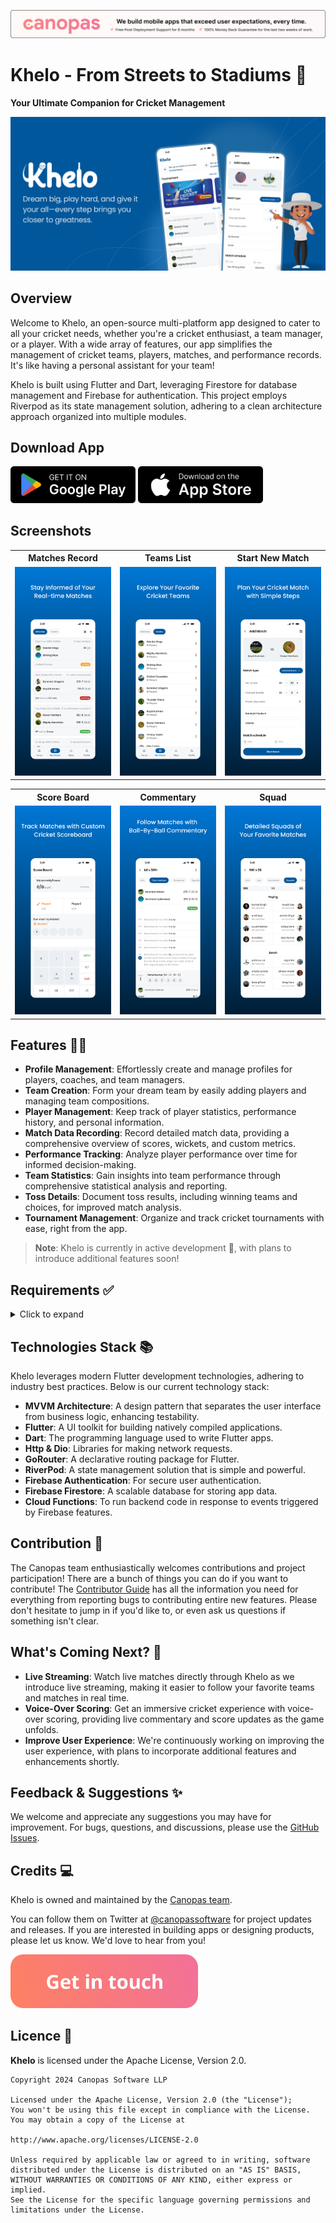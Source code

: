 <p align="center"> <a href="https://canopas.com/contact"><img src="./cta/cta_banner.png" alt=""></a></p>

# Khelo - From Streets to Stadiums 🏏
**Your Ultimate Companion for Cricket Management**

<img src="./screenshots/cover_image.png"  alt=""/>

## Overview
Welcome to Khelo, an open-source multi-platform app designed to cater to all your cricket needs, whether you're a cricket enthusiast, a team manager, or a player. With a wide array of features, our app simplifies the management of cricket teams, players, matches, and performance records. It's like having a personal assistant for your team!

Khelo is built using Flutter and Dart, leveraging Firestore for database management and Firebase for authentication. This project employs Riverpod as its state management solution, adhering to a clean architecture approach organized into multiple modules.

## Download App

<a href="https://play.google.com/store/apps/details?id=com.canopas.khelo"><img src="./cta/google_play.png" width="200"></a>
<a href="https://apps.apple.com/us/app/khelo/id6480175424"><img src="./cta/app_store.png" width="200"></a>

## Screenshots
<table>
  <tr>
    <th width="32%">Matches Record</th>
    <th width="32%">Teams List</th>
    <th width="32%">Start New Match</th>
  </tr>
  <tr>
    <td><img src="./screenshots/screen_shot_1.png"  alt=""/></td>
    <td><img src="./screenshots/screen_shot_2.png"  alt=""/></td>
    <td><img src="./screenshots/screen_shot_3.png"  alt=""/></td>
  </tr>  
</table>

<table>
  <tr>
    <th width="32%">Score Board</th>
    <th width="32%">Commentary</th>
    <th width="32%">Squad</th>
  </tr>
  <tr>
    <td><img src="./screenshots/screen_shot_4.png"  alt=""/></td>
    <td><img src="./screenshots/screen_shot_5.png"  alt=""/></td>
    <td><img src="./screenshots/screen_shot_6.png"  alt=""/></td>
  </tr>  
</table>

## Features 🌟🌟

- **Profile Management**: Effortlessly create and manage profiles for players, coaches, and team managers.
- **Team Creation**: Form your dream team by easily adding players and managing team compositions.
- **Player Management**: Keep track of player statistics, performance history, and personal information.
- **Match Data Recording**: Record detailed match data, providing a comprehensive overview of scores, wickets, and custom metrics.
- **Performance Tracking**: Analyze player performance over time for informed decision-making.
- **Team Statistics**: Gain insights into team performance through comprehensive statistical analysis and reporting.
- **Toss Details**: Document toss results, including winning teams and choices, for improved match analysis.
- **Tournament Management**: Organize and track cricket tournaments with ease, right from the app.

> **Note**: Khelo is currently in active development 🚧, with plans to introduce additional features soon!

## Requirements ✅

<details>
<summary> Click to expand </summary>
<br>

**Khelo** requires the following to function properly:

**Software:**

- **Flutter**: [Download Flutter](https://flutter.dev/docs/get-started/install) (version: 3.24 or higher)
- **Dart**: Installed as part of the Flutter SDK (version: 3.5 or higher)
- **Firebase**: A free Google service offering various backend functionalities. (See [Firebase documentation](https://firebase.google.com/docs) for setup instructions)

**Additional Requirements:**

- A **Google account** to create a Firebase project.
- An **active internet connection** for Firebase communication.

**Platform-Specific Requirements:**

- **Android (if targeting Android):**
  - An Android device or emulator for development and testing.
  - Android Studio (optional, but recommended) for development: [Download Android Studio](https://developer.android.com/studio)

- **iOS (if targeting iOS):**
  - A Mac computer with Xcode installed for development and testing.

**Optional (for development and testing):**

- **Firebase CLI**: Simplifies managing Firebase projects locally. (See [Firebase CLI documentation](https://firebase.google.com/docs/cli))

</details>

## Technologies Stack 📚

Khelo leverages modern Flutter development technologies, adhering to industry best practices. Below is our current technology stack:

- **MVVM Architecture**: A design pattern that separates the user interface from business logic, enhancing testability.
- **Flutter**: A UI toolkit for building natively compiled applications.
- **Dart**: The programming language used to write Flutter apps.
- **Http & Dio**: Libraries for making network requests.
- **GoRouter**: A declarative routing package for Flutter.
- **RiverPod**: A state management solution that is simple and powerful.
- **Firebase Authentication**: For secure user authentication.
- **Firebase Firestore**: A scalable database for storing app data.
- **Cloud Functions**: To run backend code in response to events triggered by Firebase features.

## Contribution 🤝
The Canopas team enthusiastically welcomes contributions and project participation! There are a bunch of things you can do if you want to contribute! The [Contributor Guide](CONTRIBUTING.md) has all the information you need for everything from reporting bugs to contributing entire new features. Please don't hesitate to jump in if you'd like to, or even ask us questions if something isn't clear.

## What's Coming Next? 🚀

- **Live Streaming**: Watch live matches directly through Khelo as we introduce live streaming, making it easier to follow your favorite teams and matches in real time.
- **Voice-Over Scoring**: Get an immersive cricket experience with voice-over scoring, providing live commentary and score updates as the game unfolds.
- **Improve User Experience**: We're continuously working on improving the user experience, with plans to incorporate additional features and enhancements shortly.

## Feedback & Suggestions ✨

We welcome and appreciate any suggestions you may have for improvement. For bugs, questions, and discussions, please use the [GitHub Issues](https://github.com/canopas/khelo/issues).

## Credits 💻
Khelo is owned and maintained by the [Canopas team](https://canopas.com/).

You can follow them on Twitter at [@canopassoftware](https://x.com/canopassoftware) for project updates and releases. If you are interested in building apps or designing products, please let us know. We'd love to hear from you!

<a href="https://canopas.com/contact"><img src="./cta/cta_btn.png" alt="Contact Canopas" width="300"></a>

## Licence 📄

**Khelo** is licensed under the Apache License, Version 2.0.

```
Copyright 2024 Canopas Software LLP

Licensed under the Apache License, Version 2.0 (the "License");
You won't be using this file except in compliance with the License.
You may obtain a copy of the License at

http://www.apache.org/licenses/LICENSE-2.0

Unless required by applicable law or agreed to in writing, software
distributed under the License is distributed on an "AS IS" BASIS,
WITHOUT WARRANTIES OR CONDITIONS OF ANY KIND, either express or implied.
See the License for the specific language governing permissions and
limitations under the License.
```






